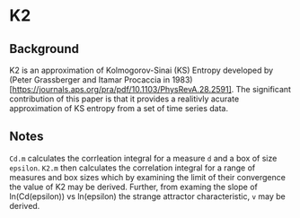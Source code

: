 # K2
## Background
K2 is an approximation of Kolmogorov-Sinai (KS) Entropy developed by (Peter Grassberger and Itamar Procaccia in 1983)[https://journals.aps.org/pra/pdf/10.1103/PhysRevA.28.2591]. The significant contribution of this paper is that it provides a realitivly acurate approximation of KS entropy from a set of time series data. 

## Notes
`Cd.m` calculates the corrleation integral for a measure `d` and a box of size `epsilon`. `K2.m` then calculates the correlation integral for a range of measures and box sizes which by examining the limit of their convergence the value of K2 may be derived. Further, from examing the slope of ln(Cd(epsilon)) vs ln(epsilon) the strange attractor characteristic, `v` may be derived.
